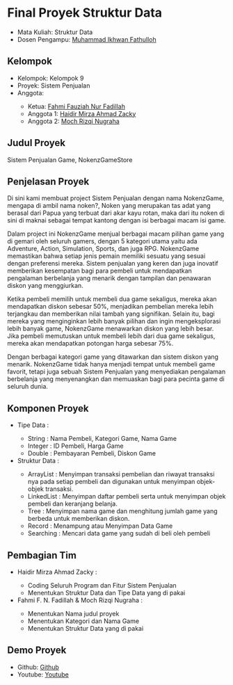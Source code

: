 # Final Proyek Struktur Data
<ul>
  <li>Mata Kuliah: Struktur Data</li>
  <li>Dosen Pengampu: <a href="https://github.com/Muhammad-Ikhwan-Fathulloh">Muhammad Ikhwan Fathulloh</a></li>
</ul>

## Kelompok
<ul>
  <li>Kelompok: Kelompok 9</li>
  <li>Proyek: Sistem Penjualan</li>
  <li>Anggota:</li>
  <ul>
    <li>Ketua: <a href="">Fahmi Fauziah Nur Fadillah</a></li>
    <li>Anggota 1: <a href="">Haidir Mirza Ahmad Zacky</a></li>
    <li>Anggota 2: <a href="">Moch Rizqi Nugraha</a></li>
  </ul>
</ul>

## Judul Proyek
<p>Sistem Penjualan Game, NokenzGameStore</p>

## Penjelasan Proyek
<p>Di sini kami membuat project Sistem Penjualan dengan nama NokenzGame, mengapa di ambil nama noken?, Noken yang merupakan tas adat yang berasal dari Papua yang terbuat dari akar kayu rotan, maka dari itu noken di sini di maknai sebagai tempat kantong dengan isi berbagai macam isi game. 

Dalam project ini NokenzGame menjual berbagai macam pilihan game yang di gemari oleh seluruh gamers, dengan 5 kategori utama yaitu ada Adventure, Action, Simulation, Sports, dan juga RPG. NokenzGame memastikan bahwa setiap jenis pemain memiliki sesuatu yang sesuai dengan preferensi mereka. Sistem penjualan yang keren dan juga inovatif memberikan kesempatan bagi para pembeli untuk mendapatkan pengalaman berbelanja yang menarik dengan tampilan dan penawaran diskon yang menggiurkan.

Ketika pembeli memilih untuk membeli dua game sekaligus, mereka akan mendapatkan diskon sebesar 50%, menjadikan pembelian mereka lebih terjangkau dan memberikan nilai tambah yang signifikan. Selain itu, bagi mereka yang menginginkan lebih banyak pilihan dan ingin mengeksplorasi lebih banyak game, NokenzGame menawarkan diskon yang lebih besar. Jika pembeli memutuskan untuk membeli lebih dari dua game sekaligus, mereka akan mendapatkan potongan harga sebesar 75%.

Dengan berbagai kategori game yang ditawarkan dan sistem diskon yang menarik. NokenzGame tidak hanya menjadi tempat untuk membeli game favorit, tetapi juga sebuah Sistem Penjualan yang menyediakan pengalaman berbelanja yang menyenangkan dan memuaskan bagi para pecinta game di seluruh dunia.</p>

## Komponen Proyek
<ul>
  <li>Tipe Data :</li>
  <ul>
    <li>String  : Nama Pembeli, Kategori Game, Nama Game </li>
    <li>Integer : ID Pembeli, Harga Game</li>
    <li>Double  : Pembayaran Pembeli, Diskon Game</li>
  </ul>
  
  <li>Struktur Data :</li>
  <ul>
    <li>ArrayList  : Menyimpan transaksi pembelian dan riwayat transaksi nya pada setiap pembeli dan digunakan untuk menyimpan objek-objek transaksi.</li>
    <li>LinkedList : Menyimpan daftar pembeli serta untuk menyimpan objek pembeli dan keranjang belanja.</li>
    <li>Tree       : Menyimpan nama game dan menghitung jumlah game yang berbeda untuk memberikan diskon.</li>
    <li>Record     : Menampung atau Menyimpan Data Game</li>
    <li>Searching  : Mencari data game yang sudah di beli oleh pembeli</li>
  </ul>
</ul>

## Pembagian Tim
<ul>
  <li>Haidir Mirza Ahmad Zacky :</li>
  <ul>
    <li>Coding Seluruh Program dan Fitur Sistem Penjualan</li>
    <li>Menentukan Struktur Data dan Tipe Data yang di pakai</li>
  </ul>
  
  <li>Fahmi F. N. Fadillah & Moch Rizqi Nugraha :</li>
  <ul>
    <li>Menentukan Nama judul proyek</li>
    <li>Menentukan Kategori dan Nama Game</li>
    <li>Menentukan Struktur Data yang di pakai</li>
  </ul>
</ul>

## Demo Proyek
<ul>
  <li>Github: <a href="">Github</a></li>
  <li>Youtube: <a href="">Youtube</a></li>
</ul>
